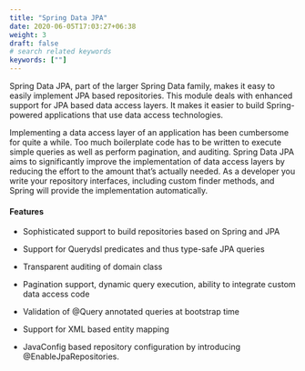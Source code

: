 ```yaml
---
title: "Spring Data JPA"
date: 2020-06-05T17:03:27+06:38
weight: 3
draft: false
# search related keywords
keywords: [""]
---
```


Spring Data JPA, part of the larger Spring Data family, makes it easy to easily implement JPA based repositories. This module deals with enhanced support for JPA based data access layers. It makes it easier to build Spring-powered applications that use data access technologies.

Implementing a data access layer of an application has been cumbersome for quite a while. Too much boilerplate code has to be written to execute simple queries as well as perform pagination, and auditing. Spring Data JPA aims to significantly improve the implementation of data access layers by reducing the effort to the amount that’s actually needed. As a developer you write your repository interfaces, including custom finder methods, and Spring will provide the implementation automatically.

#### Features
- Sophisticated support to build repositories based on Spring and JPA

- Support for Querydsl predicates and thus type-safe JPA queries

- Transparent auditing of domain class

- Pagination support, dynamic query execution, ability to integrate custom data access code

- Validation of @Query annotated queries at bootstrap time

- Support for XML based entity mapping

- JavaConfig based repository configuration by introducing @EnableJpaRepositories.